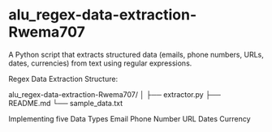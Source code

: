 # alu_regex-data-extraction-Rwema707

A Python script that extracts structured data (emails, phone numbers, URLs, dates, currencies) from text using regular expressions.

Regex Data Extraction Structure:

alu_regex-data-extraction-Rwema707/
│
├── extractor.py
├── README.md
└── sample_data.txt 

Implementing five Data Types
Email
Phone Number
URL
Dates
Currency
